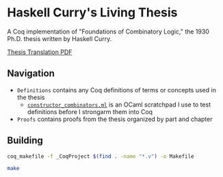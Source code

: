 # Haskell Curry's Living Thesis

 A Coq implementation of "Foundations of Combinatory Logic," the 1930 Ph.D. thesis written by Haskell Curry.

[Thesis Translation PDF](https://www.overleaf.com/read/rzhdyjvrzbgy)

## Navigation

- `Definitions` contains any Coq definitions of terms or concepts used in the thesis
    - [`constructor_combinators.ml`](Definitions/constructor_combinators.ml) is an OCaml scratchpad I use to test definitions before I strongarm them into Coq
- `Proofs` contains proofs from the thesis organized by part and chapter

## Building

```bash
coq_makefile -f _CoqProject $(find . -name "*.v") -o Makefile

make
```
